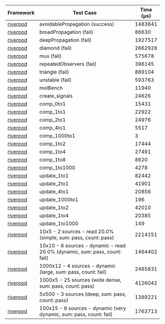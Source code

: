 | Framework | Test Case | Time (μs) |
| --- | --- | --- |
| [riverpod](https://github.com/rrousselGit/riverpod) | avoidablePropagation (success) | 1483841 |
| [riverpod](https://github.com/rrousselGit/riverpod) | broadPropagation (fail) | 86630 |
| [riverpod](https://github.com/rrousselGit/riverpod) | deepPropagation (fail) | 1927517 |
| [riverpod](https://github.com/rrousselGit/riverpod) | diamond (fail) | 2662928 |
| [riverpod](https://github.com/rrousselGit/riverpod) | mux (fail) | 575678 |
| [riverpod](https://github.com/rrousselGit/riverpod) | repeatedObservers (fail) | 396145 |
| [riverpod](https://github.com/rrousselGit/riverpod) | triangle (fail) | 889104 |
| [riverpod](https://github.com/rrousselGit/riverpod) | unstable (fail) | 593763 |
| [riverpod](https://github.com/rrousselGit/riverpod) | molBench | 11940 |
| [riverpod](https://github.com/rrousselGit/riverpod) | create_signals | 24626 |
| [riverpod](https://github.com/rrousselGit/riverpod) | comp_0to1 | 15431 |
| [riverpod](https://github.com/rrousselGit/riverpod) | comp_1to1 | 22922 |
| [riverpod](https://github.com/rrousselGit/riverpod) | comp_2to1 | 24976 |
| [riverpod](https://github.com/rrousselGit/riverpod) | comp_4to1 | 5517 |
| [riverpod](https://github.com/rrousselGit/riverpod) | comp_1000to1 | 3 |
| [riverpod](https://github.com/rrousselGit/riverpod) | comp_1to2 | 17444 |
| [riverpod](https://github.com/rrousselGit/riverpod) | comp_1to4 | 27491 |
| [riverpod](https://github.com/rrousselGit/riverpod) | comp_1to8 | 8620 |
| [riverpod](https://github.com/rrousselGit/riverpod) | comp_1to1000 | 4278 |
| [riverpod](https://github.com/rrousselGit/riverpod) | update_1to1 | 82442 |
| [riverpod](https://github.com/rrousselGit/riverpod) | update_2to1 | 41901 |
| [riverpod](https://github.com/rrousselGit/riverpod) | update_4to1 | 20856 |
| [riverpod](https://github.com/rrousselGit/riverpod) | update_1000to1 | 196 |
| [riverpod](https://github.com/rrousselGit/riverpod) | update_1to2 | 42010 |
| [riverpod](https://github.com/rrousselGit/riverpod) | update_1to4 | 20385 |
| [riverpod](https://github.com/rrousselGit/riverpod) | update_1to1000 | 149 |
| [riverpod](https://github.com/rrousselGit/riverpod) | 10x5 - 2 sources - read 20.0% (simple, sum: pass, count: pass) | 2214151 |
| [riverpod](https://github.com/rrousselGit/riverpod) | 10x10 - 6 sources - dynamic - read 20.0% (dynamic, sum: pass, count: fail) | 1464402 |
| [riverpod](https://github.com/rrousselGit/riverpod) | 1000x12 - 4 sources - dynamic (large, sum: pass, count: fail) | 2485831 |
| [riverpod](https://github.com/rrousselGit/riverpod) | 1000x5 - 25 sources (wide dense, sum: pass, count: pass) | 4126042 |
| [riverpod](https://github.com/rrousselGit/riverpod) | 5x500 - 3 sources (deep, sum: pass, count: pass) | 1389221 |
| [riverpod](https://github.com/rrousselGit/riverpod) | 100x15 - 6 sources - dynamic (very dynamic, sum: pass, count: fail) | 1763713 |
